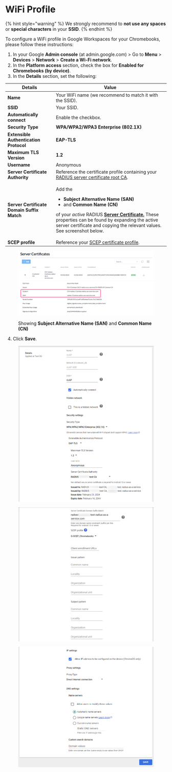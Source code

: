 # WiFi Profile

{% hint style="warning" %}
We strongly recommend to **not use any spaces** or **special characters** in your **SSID**.
{% endhint %}

To configure a WiFi profile in Google Workspaces for your Chromebooks, please follow these instructions:

1. In your Google **Admin console** (at admin.google.com)  > Go to **Menu** > **Devices** > **Network** > **Create a Wi-Fi network**.
2. In the **Platform access** section, check the box for **Enabled for Chromebooks (by device)**.
3. In the **Details** section, set the following:

| Details                                    | Value                                                                                                                                                                                                                                                                                                                                                                                                                    |
| ------------------------------------------ | ------------------------------------------------------------------------------------------------------------------------------------------------------------------------------------------------------------------------------------------------------------------------------------------------------------------------------------------------------------------------------------------------------------------------ |
| **Name**                                   | Your WiFi name (we recommend to match it with the SSID).                                                                                                                                                                                                                                                                                                                                                                 |
| **SSID**                                   | Your SSID.                                                                                                                                                                                                                                                                                                                                                                                                               |
| **Automatically connect**                  | Enable the checkbox.                                                                                                                                                                                                                                                                                                                                                                                                     |
| **Security Type**                          | **WPA/WPA2/WPA3 Enterprise (802.1X)**                                                                                                                                                                                                                                                                                                                                                                                    |
| **Extensible Authentication Protocol**     | **EAP-TLS**                                                                                                                                                                                                                                                                                                                                                                                                              |
| **Maximum TLS Version**                    | **1.2**                                                                                                                                                                                                                                                                                                                                                                                                                  |
| **Username**                               | Anonymous                                                                                                                                                                                                                                                                                                                                                                                                                |
| **Server Certificate Authority**           | Reference the certificate profile containing your [RADIUS server certificate root CA](server-trust.md).                                                                                                                                                                                                                                                                                                                  |
| **Server Certificate Domain Suffix Match** | <p>Add the</p><ul><li><strong>Subject Alternative Name (SAN)</strong></li><li>and <strong>Common Name (CN)</strong></li></ul><p>of your <em>active</em> RADIUS <a href="../../admin-portal/settings/settings-server.md#server-certificates"><strong>Server Certificate.</strong></a> These properties can be found by expanding the active server certificate and copying the relevant values. See screenshot below.</p> |
| **SCEP profile**                           | Reference your [SCEP certificate profile](https://docs.scepman.com/certificate-deployment/static-certificates/google-workspace/chromeos#add-a-scep-profile).                                                                                                                                                                                                                                                             |

<figure><img src="../../.gitbook/assets/image (16).png" alt=""><figcaption><p>Showing <strong>Subject Alternative Name (SAN)</strong> and <strong>Common Name (CN)</strong> </p></figcaption></figure>

4. Click **Save**.

<figure><img src="../../.gitbook/assets/image (12) (1).png" alt=""><figcaption></figcaption></figure>

<figure><img src="../../.gitbook/assets/image (13) (1).png" alt=""><figcaption></figcaption></figure>

<figure><img src="../../.gitbook/assets/image (14).png" alt=""><figcaption></figcaption></figure>
